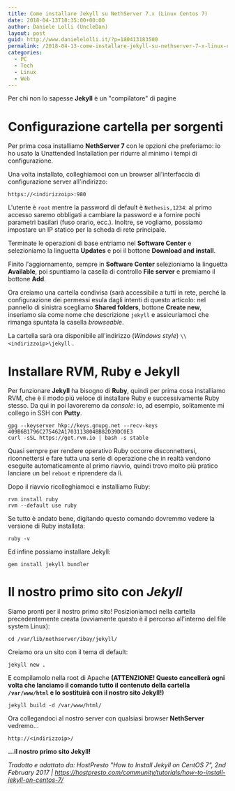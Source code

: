 ```yaml
---
title: Come installare Jekyll su NethServer 7.x (Linux Centos 7)
date: 2018-04-13T18:35:00+00:00
author: Daniele Lolli (UncleDan)
layout: post
guid: http://www.danielelolli.it/?p=180413183500
permalink: /2018-04-13-come-installare-jekyll-su-nethserver-7-x-linux-centos-7.md
categories:
  - PC
  - Tech
  - Linux
  - Web
---
```


Per chi non lo sapesse **Jekyll** è un "compilatore" di pagine 

# Configurazione cartella per sorgenti

Per prima cosa installiamo **NethServer 7** con le opzioni che preferiamo: io ho usato la Unattended Installation per ridurre al minimo i tempi di configurazione.

Una volta installato, colleghiamoci con un browser all'interfaccia di configurazione server all'indirizzo:
```
https://<indirizzoip>:980
```
L'utente è ```root``` mentre la password di default è ```Nethesis,1234```: al primo accesso saremo obbligati a cambiare la password e a fornire pochi parametri basilari (fuso orario, ecc.). Inoltre, se vogliamo, possiamo impostare un IP statico per la scheda di rete principale.

Terminate le operazioni di base entriamo nel **Software Center** e selezioniamo la linguetta **Updates** e poi il bottone **Download and install**.

Finito l'aggiornamento, sempre in **Software Center** selezioniamo la linguetta **Available**, poi spuntiamo la casella di controllo **File server** e premiamo il bottone **Add**.

Ora creiamo una cartella condivisa (sarà accessibile a tutti in rete, perché la configurazione dei permessi esula dagli intenti di questo articolo: nel pannello di sinistra scegliamo **Shared folders**, bottone **Create new**, inseriamo sia come nome che descrizione ```jekyll``` e assicuriamoci che rimanga spuntata la casella *browseable*.

La cartella sarà ora disponibile all'indirizzo (*Windows style*) ```\\<indirizzoip>\jekyll``` . 

# Installare RVM, Ruby e Jekyll

Per funzionare **Jekyll** ha bisogno di **Ruby**, quindi per prima cosa installiamo RVM, che è il modo più veloce di installare Ruby e successivamente Ruby stesso. Da qui in poi lavoreremo da *console*: io, ad esempio, solitamente mi collego in SSH con **Putty**.

```
gpg --keyserver hkp://keys.gnupg.net --recv-keys 409B6B1796C275462A1703113804BB82D39DC0E3
curl -sSL https://get.rvm.io | bash -s stable
```
Quasi sempre per rendere operativo Ruby occorre disconnettersi, riconnettersi e fare tutta una serie di operazione che in realtà vendono eseguite automaticamente al primo riavvio, quindi trovo molto più pratico lanciare un bel ```reboot``` e riprendere da lì.

Dopo il riavvio ricolleghiamoci e installiamo Ruby:
```
rvm install ruby
rvm --default use ruby
```

Se tutto è andato bene, digitando questo comando dovremmo vedere la versione di Ruby installata:
```
ruby -v
```

Ed infine possiamo installare Jekyll:
```
gem install jekyll bundler
```

# Il nostro primo sito con *Jekyll*

Siamo pronti per il nostro primo sito! Posizioniamoci nella cartella precedentemente creata (ovviamente questo è il percorso all'interno del file system Linux):
```
cd /var/lib/nethserver/ibay/jekyll/
```

Creiamo ora un sito con il tema di default:
```
jekyll new .
```

E compilamolo nella root di Apache **(ATTENZIONE! Questo cancellerà ogni volta che lanciamo il comando tutto il contenuto della cartella ```/var/www/html``` e lo sostituirà con il nostro sito Jekyll!)**

```
jekyll build -d /var/www/html/
```

Ora collegandoci al nostro server con qualsiasi browser **NethServer** vedremo...
```
http://<indirizzoip>/
```
**...il nostro primo sito Jekyll!**

*Tradotto e adattato da: HostPresto "How to Install Jekyll on CentOS 7", 2nd February 2017 | https://hostpresto.com/community/tutorials/how-to-install-jekyll-on-centos-7/*